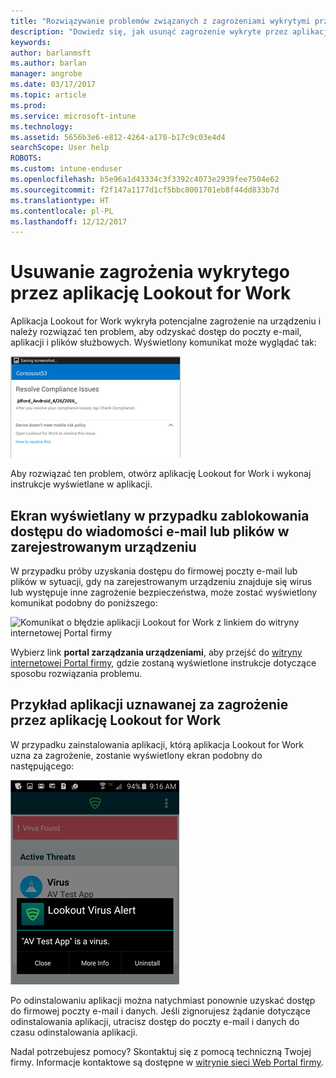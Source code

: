 ```yaml
---
title: "Rozwiązywanie problemów związanych z zagrożeniami wykrytymi przez program Lookout for Work w systemie Android | Microsoft Docs"
description: "Dowiedz się, jak usunąć zagrożenie wykryte przez aplikację Lookout for Work w systemie Android."
keywords: 
author: barlanmsft
ms.author: barlan
manager: angrobe
ms.date: 03/17/2017
ms.topic: article
ms.prod: 
ms.service: microsoft-intune
ms.technology: 
ms.assetid: 5656b3e6-e812-4264-a170-b17c9c03e4d4
searchScope: User help
ROBOTS: 
ms.custom: intune-enduser
ms.openlocfilehash: b5e96a1d43334c3f3392c4073e2939fee7504e62
ms.sourcegitcommit: f2f147a1177d1cf5bbc8001701eb8f44dd833b7d
ms.translationtype: HT
ms.contentlocale: pl-PL
ms.lasthandoff: 12/12/2017
---
```

# <a name="resolve-a-threat-found-by-lookout-for-work"></a>Usuwanie zagrożenia wykrytego przez aplikację Lookout for Work

Aplikacja Lookout for Work wykryła potencjalne zagrożenie na urządzeniu i należy rozwiązać ten problem, aby odzyskać dostęp do poczty e-mail, aplikacji i plików służbowych. Wyświetlony komunikat może wyglądać tak:

![Aplikacja Lookout for Work wykryła zagrożenie na urządzeniu](./media/lookout-threat-found-android.png)

Aby rozwiązać ten problem, otwórz aplikację Lookout for Work i wykonaj instrukcje wyświetlane w aplikacji.

## <a name="what-you-might-see-if-your-enrolled-device-is-blocked-from-accessing-email-or-files"></a>Ekran wyświetlany w przypadku zablokowania dostępu do wiadomości e-mail lub plików w zarejestrowanym urządzeniu

W przypadku próby uzyskania dostępu do firmowej poczty e-mail lub plików w sytuacji, gdy na zarejestrowanym urządzeniu znajduje się wirus lub występuje inne zagrożenie bezpieczeństwa, może zostać wyświetlony komunikat podobny do poniższego:

![Komunikat o błędzie aplikacji Lookout for Work z linkiem do witryny internetowej Portal firmy](./media/mtd-go-to-device-management-portal-android.png)

Wybierz link **portal zarządzania urządzeniami**, aby przejść do [witryny internetowej Portal firmy](https://portal.manage.microsoft.com#HelpDeskDialog), gdzie zostaną wyświetlone instrukcje dotyczące sposobu rozwiązania problemu.

## <a name="example-of-an-app-that-lookout-for-work-sees-as-a-threat"></a>Przykład aplikacji uznawanej za zagrożenie przez aplikację Lookout for Work

W przypadku zainstalowania aplikacji, którą aplikacja Lookout for Work uzna za zagrożenie, zostanie wyświetlony ekran podobny do następującego:

![Przykład alertu aplikacji Lookout for Work dotyczącego wykrycia wirusa](./media/lookout-virus-alert-android.png)

Po odinstalowaniu aplikacji można natychmiast ponownie uzyskać dostęp do firmowej poczty e-mail i danych. Jeśli zignorujesz żądanie dotyczące odinstalowania aplikacji, utracisz dostęp do poczty e-mail i danych do czasu odinstalowania aplikacji.

Nadal potrzebujesz pomocy? Skontaktuj się z pomocą techniczną Twojej firmy. Informacje kontaktowe są dostępne w [witrynie sieci Web Portal firmy](https://portal.manage.microsoft.com#HelpDeskDialog).
